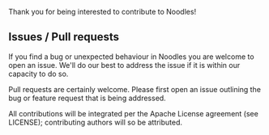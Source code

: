 Thank you for being interested to contribute to Noodles!

## Issues / Pull requests
If you find a bug or unexpected behaviour in Noodles you are welcome to open an issue.
We'll do our best to address the issue if it is within our capacity to do so.

Pull requests are certainly welcome. Please first open an issue outlining the bug or feature request that is being addressed.

All contributions will be integrated per the Apache License agreement (see LICENSE); contributing authors will so be attributed.
